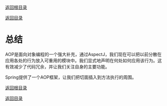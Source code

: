 [返回根目录](/README.md)

[返回目录](../README.md)

# 总结

AOP是面向对象编程的一个强大补充，通过AspectJ，我们现在可以把以前分散在应用各处的行为放入可重用的模块中。我们显式地声明在何处如何应用该行为。这有效减少了代码冗余，并让我们关注自身的主要功能。

Spring提供了一个AOP框架，让我们把切面插入到方法执行的周围。

[返回根目录](/README.md)

[返回目录](../README.md)